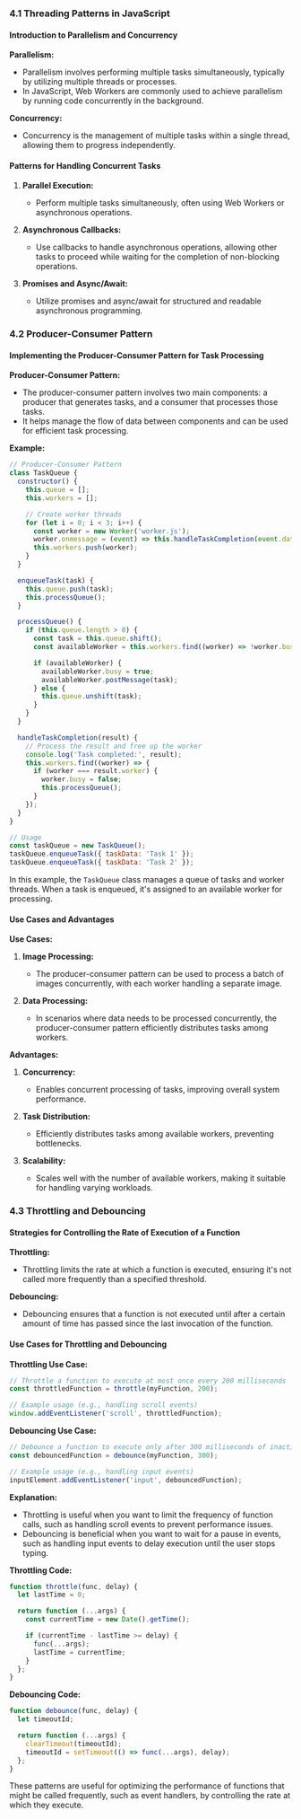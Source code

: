 ### 4.1 Threading Patterns in JavaScript

#### Introduction to Parallelism and Concurrency

**Parallelism:**

- Parallelism involves performing multiple tasks simultaneously, typically by utilizing multiple threads or processes.
- In JavaScript, Web Workers are commonly used to achieve parallelism by running code concurrently in the background.

**Concurrency:**

- Concurrency is the management of multiple tasks within a single thread, allowing them to progress independently.

#### Patterns for Handling Concurrent Tasks

1. **Parallel Execution:**
   - Perform multiple tasks simultaneously, often using Web Workers or asynchronous operations.

2. **Asynchronous Callbacks:**
   - Use callbacks to handle asynchronous operations, allowing other tasks to proceed while waiting for the completion of non-blocking operations.

3. **Promises and Async/Await:**
   - Utilize promises and async/await for structured and readable asynchronous programming.

### 4.2 Producer-Consumer Pattern

#### Implementing the Producer-Consumer Pattern for Task Processing

**Producer-Consumer Pattern:**

- The producer-consumer pattern involves two main components: a producer that generates tasks, and a consumer that processes those tasks.
- It helps manage the flow of data between components and can be used for efficient task processing.

**Example:**

```javascript
// Producer-Consumer Pattern
class TaskQueue {
  constructor() {
    this.queue = [];
    this.workers = [];

    // Create worker threads
    for (let i = 0; i < 3; i++) {
      const worker = new Worker('worker.js');
      worker.onmessage = (event) => this.handleTaskCompletion(event.data);
      this.workers.push(worker);
    }
  }

  enqueueTask(task) {
    this.queue.push(task);
    this.processQueue();
  }

  processQueue() {
    if (this.queue.length > 0) {
      const task = this.queue.shift();
      const availableWorker = this.workers.find((worker) => !worker.busy);

      if (availableWorker) {
        availableWorker.busy = true;
        availableWorker.postMessage(task);
      } else {
        this.queue.unshift(task);
      }
    }
  }

  handleTaskCompletion(result) {
    // Process the result and free up the worker
    console.log('Task completed:', result);
    this.workers.find((worker) => {
      if (worker === result.worker) {
        worker.busy = false;
        this.processQueue();
      }
    });
  }
}

// Usage
const taskQueue = new TaskQueue();
taskQueue.enqueueTask({ taskData: 'Task 1' });
taskQueue.enqueueTask({ taskData: 'Task 2' });
```

In this example, the `TaskQueue` class manages a queue of tasks and worker threads. When a task is enqueued, it's assigned to an available worker for processing.

#### Use Cases and Advantages

**Use Cases:**

1. **Image Processing:**
   - The producer-consumer pattern can be used to process a batch of images concurrently, with each worker handling a separate image.

2. **Data Processing:**
   - In scenarios where data needs to be processed concurrently, the producer-consumer pattern efficiently distributes tasks among workers.

**Advantages:**

1. **Concurrency:**
   - Enables concurrent processing of tasks, improving overall system performance.

2. **Task Distribution:**
   - Efficiently distributes tasks among available workers, preventing bottlenecks.

3. **Scalability:**
   - Scales well with the number of available workers, making it suitable for handling varying workloads.

### 4.3 Throttling and Debouncing

#### Strategies for Controlling the Rate of Execution of a Function

**Throttling:**

- Throttling limits the rate at which a function is executed, ensuring it's not called more frequently than a specified threshold.

**Debouncing:**

- Debouncing ensures that a function is not executed until after a certain amount of time has passed since the last invocation of the function.

#### Use Cases for Throttling and Debouncing

**Throttling Use Case:**

```javascript
// Throttle a function to execute at most once every 200 milliseconds
const throttledFunction = throttle(myFunction, 200);

// Example usage (e.g., handling scroll events)
window.addEventListener('scroll', throttledFunction);
```

**Debouncing Use Case:**

```javascript
// Debounce a function to execute only after 300 milliseconds of inactivity
const debouncedFunction = debounce(myFunction, 300);

// Example usage (e.g., handling input events)
inputElement.addEventListener('input', debouncedFunction);
```

**Explanation:**

- Throttling is useful when you want to limit the frequency of function calls, such as handling scroll events to prevent performance issues.
- Debouncing is beneficial when you want to wait for a pause in events, such as handling input events to delay execution until the user stops typing.

**Throttling Code:**

```javascript
function throttle(func, delay) {
  let lastTime = 0;

  return function (...args) {
    const currentTime = new Date().getTime();

    if (currentTime - lastTime >= delay) {
      func(...args);
      lastTime = currentTime;
    }
  };
}
```

**Debouncing Code:**

```javascript
function debounce(func, delay) {
  let timeoutId;

  return function (...args) {
    clearTimeout(timeoutId);
    timeoutId = setTimeout(() => func(...args), delay);
  };
}
```

These patterns are useful for optimizing the performance of functions that might be called frequently, such as event handlers, by controlling the rate at which they execute.
